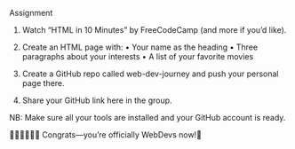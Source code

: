 Assignment
1. Watch “HTML in 10 Minutes” by FreeCodeCamp (and more if you’d like).

2. Create an HTML page with:
• Your name as the heading
• Three paragraphs about your interests
• A list of your favorite movies

3. Create a GitHub repo called web-dev-journey and push your personal page there.

4. Share your GitHub link here in the group.

NB: Make sure all your tools are installed and your GitHub account is ready.

👩🏽‍💻👨🏽‍💻 Congrats—you’re officially WebDevs now!🥳
